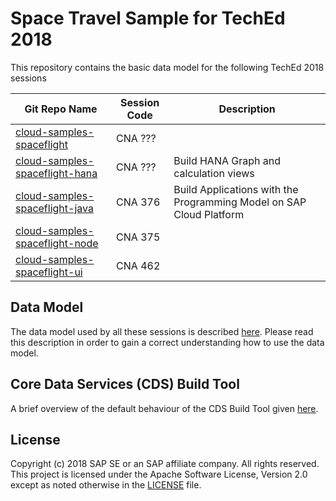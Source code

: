 # Space Travel Sample for TechEd 2018

This repository contains the basic data model for the following TechEd 2018 sessions

| Git Repo Name | Session Code | Description
|---|---|---|
| [cloud-samples-spaceflight](../cloud-samples-spaceflight) | CNA ??? |
| [cloud-samples-spaceflight-hana](../cloud-samples-spaceflight-hana) | CNA ??? | Build HANA Graph and calculation views
| [cloud-samples-spaceflight-java](../cloud-samples-spaceflight-java) | CNA 376 | Build Applications with the Programming Model on SAP Cloud Platform
| [cloud-samples-spaceflight-node](../cloud-samples-spaceflight-node) | CNA 375 |
| [cloud-samples-spaceflight-ui](../cloud-samples-spaceflight-ui) | CNA 462 |


## Data Model

The data model used by all these sessions is described [here](./docs/dataModel.md).   Please read this description in order to gain a correct understanding how to use the data model.

## Core Data Services (CDS) Build Tool

A brief overview of the default behaviour of the CDS Build Tool given [here](./docs/cdsCompile.md).

## License

Copyright (c) 2018 SAP SE or an SAP affiliate company. All rights reserved.
This project is licensed under the Apache Software License, Version 2.0 except as noted otherwise in the [LICENSE](LICENSE) file.
